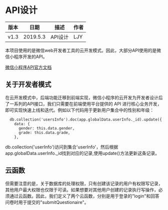 # API设计
   
     
| 版本 | 日期 | 描述 | 作者 |
| - | - | - | - |
| v1.3 | 2019.5.3 | API设计 | LJY |

本项目使用的是微信web开发者工具的云开发模式。因此，大部分API使用的是微信小程序开发的API。

[微信小程序API官方文档](https://developers.weixin.qq.com/miniprogram/dev/api/)

## 关于开发者模式
在云开发模式中，后端功能迁移到前端实现，微信小程序的云开发为开发者设计后了一系列的API接口，我们只需要在前端使用平台提供的 API 进行核心业务开发，即可实现快速上线和迭代。例如以下代码用于更新用户集合中的性别和年级：
~~~
  db.collection('usersInfo').doc(app.globalData.userInfo._id).update({
    data: {
      gender: this.data.gender,
      grade: this.data.grade,
    },
~~~
db.collection('userInfo')访问到集合'userInfo'，然后根据app.globalData.userInfo._id找到对应的记录,使用update()方法更新这条记录。

## 云函数
但需要注意的是，关于数据库的处理权限，只有创建该记录的用户有权限写记录，其他用户最大权限也仅限于可读。如果想要对其他用户创建的记录执行写操作，必须通过云函数。因此，我们定义了两个云函数，分别是用于登录的"login"和回答问卷时用于提交的"submitQuestionaire"。
